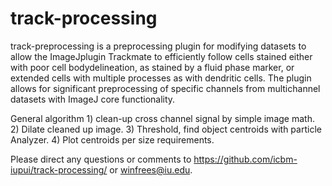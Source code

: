 track-processing
================

track-preprocessing is a preprocessing plugin for modifying datasets to allow the ImageJplugin Trackmate 
to efficiently follow cells stained either with poor cell bodydelineation, as stained by a fluid phase marker, 
or extended cells with multiple processes as with dendritic cells.  The plugin allows for significant preprocessing 
of specific channels from multichannel datasets with ImageJ core functionality.

 General algorithm 1) clean-up cross channel signal by simple image math.
                   2) Dilate cleaned up image.
                   3) Threshold, find object centroids with particle Analyzer.
                   4) Plot centroids per size requirements.
                   
Please direct any questions or comments to https://github.com/icbm-iupui/track-processing/ or winfrees@iu.edu.
